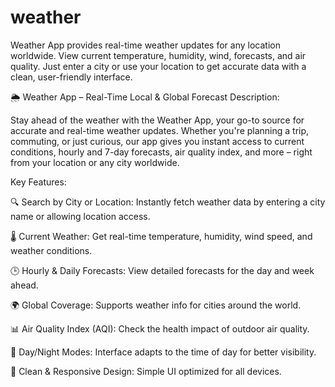 # weather
Weather App provides real-time weather updates for any location worldwide. View current temperature, humidity, wind, forecasts, and air quality. Just enter a city or use your location to get accurate data with a clean, user-friendly interface.


🌦️ Weather App – Real-Time Local & Global Forecast
Description:

Stay ahead of the weather with the Weather App, your go-to source for accurate and real-time weather updates. Whether you're planning a trip, commuting, or just curious, our app gives you instant access to current conditions, hourly and 7-day forecasts, air quality index, and more – right from your location or any city worldwide.

Key Features:

🔍 Search by City or Location: Instantly fetch weather data by entering a city name or allowing location access.

🌡️ Current Weather: Get real-time temperature, humidity, wind speed, and weather conditions.

🕒 Hourly & Daily Forecasts: View detailed forecasts for the day and week ahead.

🌍 Global Coverage: Supports weather info for cities around the world.

📊 Air Quality Index (AQI): Check the health impact of outdoor air quality.

🌙 Day/Night Modes: Interface adapts to the time of day for better visibility.

📱 Clean & Responsive Design: Simple UI optimized for all devices.
